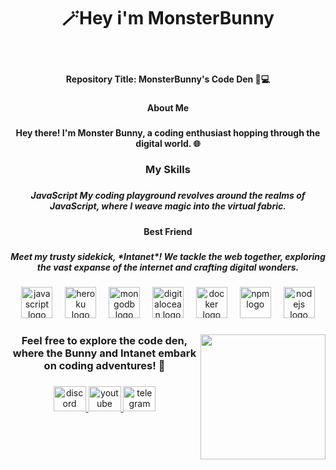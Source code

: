 <h1 align="center">🪄Hey i'm MonsterBunny</h1>

###

<br clear="both">

<h4 align="center">Repository Title: MonsterBunny's Code Den 🐰💻</h4>

###

<h4 align="center">About Me</h4>

###

<h4 align="center">Hey there! I'm Monster Bunny, a coding enthusiast hopping through the digital world. 🌐</h4>

###

<h3 align="center">My Skills</h3>

###

<h5 align="center">JavaScript  My coding playground revolves around the realms of JavaScript, where I weave magic into the virtual fabric.</h5>

###

<h4 align="center">Best Friend</h4>

###

<h5 align="center">Meet my trusty sidekick, *Intanet*! We tackle the web together, exploring the vast expanse of the internet and crafting digital wonders.</h5>

###

<div align="center">
  <img src="https://cdn.jsdelivr.net/gh/devicons/devicon/icons/javascript/javascript-plain.svg" height="50" alt="javascript logo"  />
  <img width="12" />
  <img src="https://cdn.jsdelivr.net/gh/devicons/devicon/icons/heroku/heroku-original.svg" height="50" alt="heroku logo"  />
  <img width="12" />
  <img src="https://cdn.jsdelivr.net/gh/devicons/devicon/icons/mongodb/mongodb-original.svg" height="50" alt="mongodb logo"  />
  <img width="12" />
  <img src="https://cdn.jsdelivr.net/gh/devicons/devicon/icons/digitalocean/digitalocean-original.svg" height="50" alt="digitalocean logo"  />
  <img width="12" />
  <img src="https://cdn.jsdelivr.net/gh/devicons/devicon/icons/docker/docker-original.svg" height="50" alt="docker logo"  />
  <img width="12" />
  <img src="https://cdn.jsdelivr.net/gh/devicons/devicon/icons/npm/npm-original-wordmark.svg" height="50" alt="npm logo"  />
  <img width="12" />
  <img src="https://cdn.jsdelivr.net/gh/devicons/devicon/icons/nodejs/nodejs-original.svg" height="50" alt="nodejs logo"  />
</div>

###

<img align="right" height="200" src="https://cdn.discordapp.com/attachments/1185984742017998869/1194405778447142972/hunter--hunter-killua-gif-pfp-10.gif?ex=65b03c10&is=659dc710&hm=7232abfadcc677fc6993ea8fee4fcb03659a523a13b84664fdf27da2525d666d&"  />

###

<h3 align="center">Feel free to explore the code den, where the Bunny and Intanet embark on coding adventures! 🚀</h3>

###

<div align="center">
  <a href="https://discord.com/invite/retJw8QV" target="_blank">
    <img src="https://raw.githubusercontent.com/maurodesouza/profile-readme-generator/master/src/assets/icons/social/discord/default.svg" width="52" height="40" alt="discord logo"  />
  </a>
  <a href="https://www.youtube.com/@monsterbunnymusic" target="_blank">
    <img src="https://raw.githubusercontent.com/maurodesouza/profile-readme-generator/master/src/assets/icons/social/youtube/default.svg" width="52" height="40" alt="youtube logo"  />
  </a>
  <a href="https://t.me/Deepeagle" target="_blank">
    <img src="https://raw.githubusercontent.com/maurodesouza/profile-readme-generator/master/src/assets/icons/social/telegram/default.svg" width="52" height="40" alt="telegram logo"  />
  </a>
</div>

###
